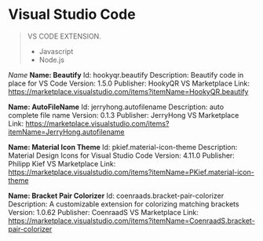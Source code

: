 
# Visual Studio Code 
> VS CODE EXTENSION.
> - Javascript
> - Node.js
> 

*Name*
**Name: Beautify**
Id: hookyqr.beautify
Description: Beautify code in place for VS Code
Version: 1.5.0
Publisher: HookyQR
VS Marketplace Link: https://marketplace.visualstudio.com/items?itemName=HookyQR.beautify

**Name: AutoFileName**
Id: jerryhong.autofilename
Description: auto complete file name
Version: 0.1.3
Publisher: JerryHong
VS Marketplace Link: https://marketplace.visualstudio.com/items?itemName=JerryHong.autofilename

**Name: Material Icon Theme**
Id: pkief.material-icon-theme
Description: Material Design Icons for Visual Studio Code
Version: 4.11.0
Publisher: Philipp Kief
VS Marketplace Link: https://marketplace.visualstudio.com/items?itemName=PKief.material-icon-theme

**Name: Bracket Pair Colorizer**
Id: coenraads.bracket-pair-colorizer
Description: A customizable extension for colorizing matching brackets
Version: 1.0.62
Publisher: CoenraadS
VS Marketplace Link: https://marketplace.visualstudio.com/items?itemName=CoenraadS.bracket-pair-colorizer

